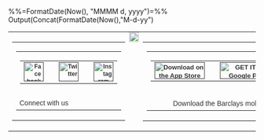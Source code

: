 %%=FormatDate(Now(), "MMMM d, yyyy")=%%
Output(Concat(FormatDate(Now(),"M-d-yy")


<table border="0" cellspacing="0" cellpadding="0" class="container" width="100%">
                         <tr>
                          <th class="drop mob_content_center" align="left" valign="top"> <table class="mob_content_center container" border="0" cellspacing="0" cellpadding="0" align="left" style="vertical-align: top;">
                            <tr>
                             <td align="center" valign="top" width="100%" style="width: 100%; max-width: 100%;"><table border="0" cellspacing="0" cellpadding="0" width="100%" style="width: 100%; max-width: 100%;">
                               <tr>
                                <td align="center" valign="top"><table border="0" cellspacing="0" cellpadding="0" align="center">
                                  <tr>
                                   <td align="center" valign="top"><a href="" target="_blank" title="" style="color: #333333; text-decoration:none;"><img src="http://via.placeholder.com/40X39" alt="Facebook" style="display:block;  font-family: Arial, sans-serif, Helvetica, 'Helvetica Neue'; font-size: 12px; line-height: 15px; color: #333333; font-weight: bold; height: 39px; width: 40px;" width="40" height="39" border="0"></a></td>
                                   <td style="font-size:0px; line-height:0px;" align="left" width="15" height="10" valign="top"><img src="https://image.emails.barclaysus.com/lib/fe3c11717064047c751477/m/2/138f3809-26ae-497d-b3f3-8d444591498f.gif" style="font-size:0px; line-height:0px; display:block;" alt="" width="15" height="10" border="0"></td>
                                   <td align="center" valign="top"><a href="" target="_blank" title="" style="color: #333333; text-decoration:none;"><img src="http://via.placeholder.com/40X39" alt="Twitter" style="display:block;  font-family: Arial, sans-serif, Helvetica, 'Helvetica Neue'; font-size: 12px; line-height: 15px; color: #333333; font-weight: bold; height: 39px; width: 40px;" width="40" height="39" border="0"></a></td>
                                   <td style="font-size:0px; line-height:0px;" align="left" width="15" height="10" valign="top"><img src="https://image.emails.barclaysus.com/lib/fe3c11717064047c751477/m/2/138f3809-26ae-497d-b3f3-8d444591498f.gif" style="font-size:0px; line-height:0px; display:block;" alt="" width="15" height="10" border="0"></td>
                                   <td align="center" valign="top"><a href="" target="_blank" title="" style="color: #333333; text-decoration:none;"><img src="http://via.placeholder.com/40X39" alt="Instagram" style="display:block;  font-family: Arial, sans-serif, Helvetica, 'Helvetica Neue'; font-size: 12px; line-height: 15px; color: #333333; font-weight: bold; height: 39px; width: 40px;" width="40" height="39" border="0"></a></td>
                                  </tr>
                                 </table></td>
                               </tr>
                               <tr>
                                <td align="left" valign="top" class="mob_content_center" style="font-family: Arial, sans-serif, Helvetica, 'Helvetica Neue'; font-size: 14px; line-height: 19px; color: #333333; font-weight: normal; padding-top: 10px;">Connect with us</td>
                               </tr>
                              </table></td>
                            </tr>
                           </table>
                          </th>
                          <th style="font-size:0px; line-height:0px;" align="center" width="20" valign="top" height="20" class="drop"> <img src="https://image.emails.barclaysus.com/lib/fe3c11717064047c751477/m/2/138f3809-26ae-497d-b3f3-8d444591498f.gif" style="font-size:0px; line-height:0px;  display:block;" alt="" width="20" height="20" border="0"> </th>
                          <th class="drop mob_content_center" align="right" valign="top"> <table class="mob_content_center container" border="0" cellspacing="0" cellpadding="0" align="right" style="vertical-align: top;">
                            <tr>
                             <td align="center" valign="top" width="100%" style="width: 100%; max-width: 100%;"><table border="0" cellspacing="0" cellpadding="0" width="100%" style="width: 100%; max-width: 100%;">
                               <tr>
                                <td align="center" valign="top"><table border="0" cellspacing="0" cellpadding="0" align="center">
                                  <tr>
                                   <td align="center" valign="top"><a href="" target="_blank"  title="" style="color: #333333; text-decoration:none;"><img src="https://image.emails.barclaysus.com/lib/fe3c11717064047c751477/m/1/c80587dd-2f45-4f5b-a2b9-97de44286efc.png" alt="Download on the App Store" style="display:block; width: 102px; font-family: Arial, sans-serif, Helvetica, 'Helvetica Neue'; font-size: 13px; line-height: 17px; color: #333333; font-weight: bold; height: 34px;" width="102" height="34" border="0"></a></td>
                                   <td style="font-size:0px; line-height:0px;" align="left" width="15" height="10" valign="top"><img src="https://image.emails.barclaysus.com/lib/fe3c11717064047c751477/m/2/138f3809-26ae-497d-b3f3-8d444591498f.gif" style="font-size:0px; line-height:0px; display:block;" alt="" width="15" height="10" border="0"></td>
                                   <td align="center" valign="top"><a href="" target="_blank"  title="" style="color: #333333; text-decoration:none;"><img src="https://image.emails.barclaysus.com/lib/fe3c11717064047c751477/m/1/45bf746b-3768-4f31-9753-b08b7d7b7466.png" alt="GET IT ON Google Play" style="display:block; width: 111px; font-family: Arial, sans-serif, Helvetica, 'Helvetica Neue'; font-size: 13px; line-height: 17px; color: #333333; font-weight: bold; height: 34px;" width="111" height="34" border="0"></a></td>
                                  </tr>
                                 </table></td>
                               </tr>
                               <tr>
                                <td style="font-size:0px; line-height:0px;" align="left" width="1" height="6" valign="top" class="hide"><img src="https://image.emails.barclaysus.com/lib/fe3c11717064047c751477/m/2/138f3809-26ae-497d-b3f3-8d444591498f.gif" style="font-size:0px; line-height:0px; display:block;" alt="" width="1" height="6" border="0" class="hide"></td>
                               </tr>
                               <tr>
                                <td align="right" valign="top" class="mob_content_center" style="font-family: Arial, sans-serif, Helvetica, 'Helvetica Neue'; font-size: 14px; line-height: 19px; color: #333333; font-weight: normal; padding-top: 10px;">Download the Barclays mobile app</td>
                               </tr>
                              </table></td>
                            </tr>
                           </table>
                          </th>
                         </tr>
                        </table>
